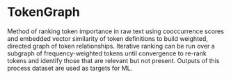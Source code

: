 # TokenGraph
Method of ranking token importance in raw text using cooccurrence scores and embedded vector similarity of token definitions to build weighted, directed graph of token relationships. Iterative ranking can be run over a subgraph of frequency-weighted tokens until convergence to re-rank tokens and  identify those that are relevant but not present. Outputs of this process dataset are used as targets for ML.
